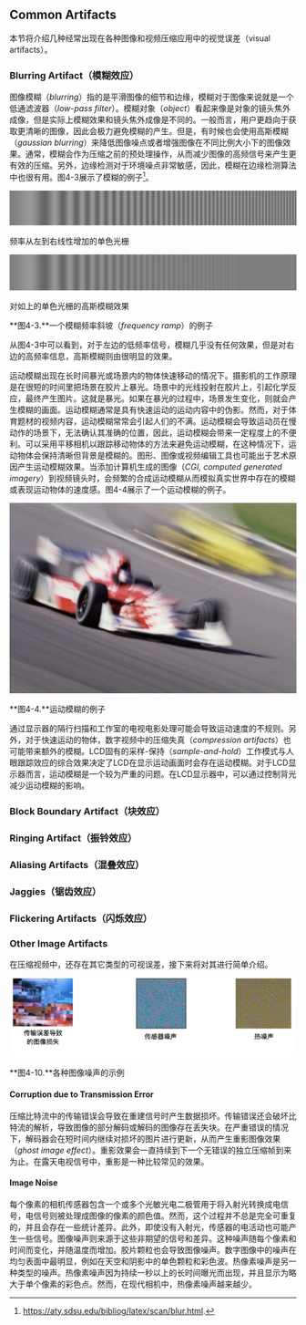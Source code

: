 ## Common Artifacts
 本节将介绍几种经常出现在各种图像和视频压缩应用中的视觉误差（visual artifacts）。
 
### Blurring Artifact（模糊效应）
图像模糊（*blurring*）指的是平滑图像的细节和边缘，模糊对于图像来说就是一个低通滤波器（*low-pass filter*）。模糊对象（*object*）看起来像是对象的镜头焦外成像，但是实际上模糊效果和镜头焦外成像是不同的。一般而言，用户更趋向于获取更清晰的图像，因此会极力避免模糊的产生。但是，有时候也会使用高斯模糊（*gaussian blurring*）来降低图像噪点或者增强图像在不同比例大小下的图像效果。通常，模糊会作为压缩之前的预处理操作，从而减少图像的高频信号来产生更有效的压缩。另外，边缘检测对于环境噪点非常敏感，因此，模糊在边缘检测算法中也很有用。图4-3展示了模糊的例子[^1]。

![](../images/4_3_left.png)

频率从左到右线性增加的单色光栅

![](../images/4_3_right.png)

对如上的单色光栅的高斯模糊效果

**图4-3.**一个模糊频率斜坡（*frequency ramp*）的例子

从图4-3中可以看到，对于左边的低频率信号，模糊几乎没有任何效果，但是对右边的高频率信息，高斯模糊则由很明显的效果。

运动模糊出现在长时间暴光或场景内的物体快速移动的情况下。摄影机的工作原理是在很短的时间里把场景在胶片上暴光。场景中的光线投射在胶片上，引起化学反应，最终产生图片。这就是暴光。如果在暴光的过程中，场景发生变化，则就会产生模糊的画面。运动模糊通常是具有快速运动的运动内容中的伪影。然而，对于体育题材的视频内容，运动模糊常常会引起人们的不满。运动模糊会导致运动员在慢动作的场景下，无法确认其准确的位置，因此，运动模糊会带来一定程度上的不便利。可以采用平移相机以跟踪移动物体的方法来避免运动模糊，在这种情况下，运动物体会保持清晰但背景是模糊的。图形、图像或视频编辑工具也可能出于艺术原因产生运动模糊效果。当添加计算机生成的图像（*CGI, computed generated imagery*）到视频镜头时，会频繁的合成运动模糊从而模拟真实世界中存在的模糊或表现运动物体的速度感。图4-4展示了一个运动模糊的例子。

![](../images/4_4.png)

**图4-4.**运动模糊的例子

通过显示器的隔行扫描和工作室的电视电影处理可能会导致运动速度的不规则。另外，对于快速运动的物体，数字视频中的压缩失真（*compression artifacts*）也可能带来额外的模糊。LCD固有的采样-保持（*sample-and-hold*）工作模式与人眼跟踪效应的综合效果决定了LCD在显示运动画面时会存在运动模糊。对于LCD显示器而言，运动模糊是一个较为严重的问题。在LCD显示器中，可以通过控制背光减少运动模糊的影响。

### Block Boundary Artifact（块效应）

### Ringing Artifact（振铃效应）

###  Aliasing Artifacts（混叠效应）

### Jaggies（锯齿效应）

### Flickering Artifacts（闪烁效应）

### Other Image Artifacts
在压缩视频中，还存在其它类型的可视误差，接下来将对其进行简单介绍。

![](../images/4_10.png)

**图4-10.**各种图像噪声的示例

#### Corruption due to Transmission Error
压缩比特流中的传输错误会导致在重建信号时产生数据损坏。传输错误还会破坏比特流的解析，导致图像的部分解码或解码的图像存在丢失块。在严重错误的情况下，解码器会在短时间内继续对损坏的图片进行更新，从而产生重影图像效果（*ghost image effect*）。重影效果会一直持续到下一个无错误的独立压缩帧到来为止。在露天电视信号中，重影是一种比较常见的效果。

#### Image Noise
每个像素的相机传感器包含一个或多个光敏光电二极管用于将入射光转换成电信号，电信号则被处理成图像的像素的颜色值。然而，这个过程并不总是完全可重复的，并且会存在一些统计差异。此外，即使没有入射光，传感器的电活动也可能产生一些信号。图像噪声则来源于这些非期望的信号和差异。这种噪声随每个像素和时间而变化，并随温度而增加。胶片颗粒也会导致图像噪声。数字图像中的噪声在均匀表面中最明显，例如在天空和阴影中的单色颗粒和彩色波。热像素噪声是另一种类型的噪声。热像素噪声因为持续一秒以上的长时间曝光而出现，并且显示为略大于单个像素的彩色点。然而，在现代相机中，热像素噪声越来越少。

[^1]: https://aty.sdsu.edu/bibliog/latex/scan/blur.html.
